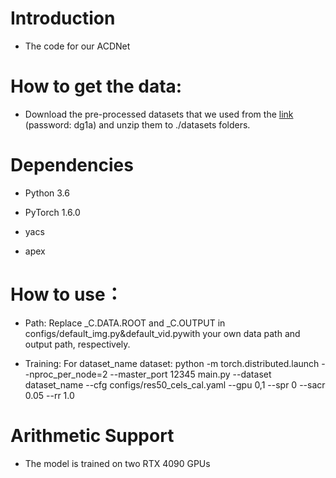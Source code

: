# Introduction

- The code for our ACDNet

# How to get the data:

- Download the pre-processed datasets that we used from the [link](https://pan.baidu.com/s/1LwAyB1R86P3xMZxIPm1vwQ) (password: dg1a) and unzip them to ./datasets folders.


# Dependencies

- Python 3.6

- PyTorch 1.6.0

- yacs

- apex

# How to use：
- Path: Replace _C.DATA.ROOT and _C.OUTPUT in configs/default_img.py&default_vid.pywith your own data path and output path, respectively.

- Training: For dataset_name dataset: python -m torch.distributed.launch --nproc_per_node=2 --master_port 12345 main.py --dataset dataset_name --cfg configs/res50_cels_cal.yaml --gpu 0,1 --spr 0 --sacr 0.05 --rr 1.0



# Arithmetic Support

- The model is trained on two RTX 4090 GPUs

